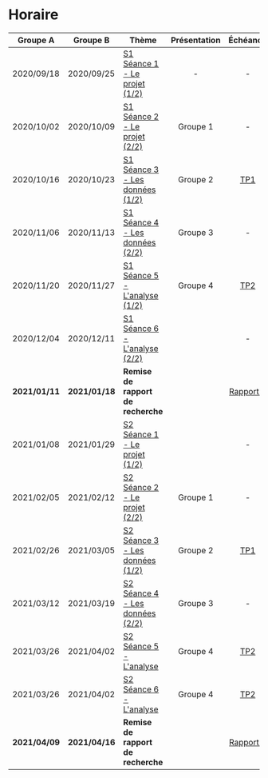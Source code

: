 # Horaire

| Groupe A       | Groupe B       | Thème                                                        | Présentation | Échéance                                                   |
| -              | -              | -                                                            | :-:          | :-:                                                        |
| 2020/09/18     | 2020/09/25     | [S1 Séance 1 - Le projet (1/2)](#s1-séance-1---projet-12)    | -            | -                                                          |
| 2020/10/02     | 2020/10/09     | [S1 Séance 2 - Le projet (2/2)](#s1-séance-2---projet-22)    | Groupe 1     | -                                                          |
| 2020/10/16     | 2020/10/23     | [S1 Séance 3 - Les données (1/2)](#s1-séance-3---données-12) | Groupe 2     | [TP1](activities.html#TP1:_Le_projet_de_recherche)         |
| 2020/11/06     | 2020/11/13     | [S1 Séance 4 - Les données (2/2)](#s1-séance-4---données-22) | Groupe 3     | -                                                          |
| 2020/11/20     | 2020/11/27     | [S1 Séance 5 - L'analyse (1/2)](#s1-séance-5---analyse-12)   | Groupe 4     | [TP2](activities.html#tp2-le-rapport-de-données)           |
| 2020/12/04     | 2020/12/11     | [S1 Séance 6 - L'analyse (2/2)](#s1-séance-6---analyse-22)   |              | -                                                          |
| **2021/01/11** | **2021/01/18** | **Remise de rapport de recherche**                           |              | [Rapport 1](activities.html#Le_Rapport_de_recherche_(40%)) |
| 2021/01/08     | 2021/01/29     | [S2 Séance 1 - Le projet (1/2)](#s2-séance-1---projet-12)    |              | -                                                          |
| 2021/02/05     | 2021/02/12     | [S2 Séance 2 - Le projet (2/2)](#s2-séance-2---projet-22)    | Groupe 1     | -                                                          |
| 2021/02/26     | 2021/03/05     | [S2 Séance 3 - Les données (1/2)](#s2-séance-3---données-12) | Groupe 2     | [TP1](activities.html#TP1:_Le_projet_de_recherche)         |
| 2021/03/12     | 2021/03/19     | [S2 Séance 4 - Les données (2/2)](#s2-séance-4---données-22) | Groupe 3     | -                                                          |
| 2021/03/26     | 2021/04/02     | [S2 Séance 5 - L'analyse](#s2-séance-5---analyse)            | Groupe 4     | [TP2](activities.html#tp2-le-rapport-de-données)           |
| 2021/03/26     | 2021/04/02     | [S2 Séance 6 - L'analyse](#s2-séance-6---analyse)            | Groupe 4     | [TP2](activities.html#tp2-le-rapport-de-données)           |
| **2021/04/09** | **2021/04/16** | **Remise de rapport de recherche**                           |              | [Rapport 2](activities.html#Le_Rapport_de_recherche_(40%)) |

